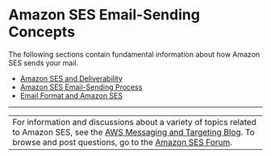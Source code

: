 # Amazon SES Email\-Sending Concepts<a name="sending-email-concepts"></a>

The following sections contain fundamental information about how Amazon SES sends your mail\.
+ [Amazon SES and Deliverability](deliverability-and-ses.md)
+ [Amazon SES Email\-Sending Process](sending-email-with-ses.md)
+ [Email Format and Amazon SES](email-format.md)


****  

|  | 
| --- |
| For information and discussions about a variety of topics related to Amazon SES, see the [AWS Messaging and Targeting Blog](https://aws.amazon.com//blogs/messaging-and-targeting/)\. To browse and post questions, go to the [Amazon SES Forum](https://forums.aws.amazon.com/forum.jspa?forumID=90)\. | 